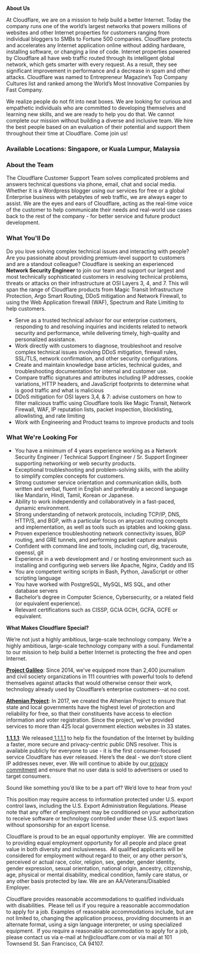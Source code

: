 <div class="content-intro">
	<div><strong>About Us</strong></div>
	<div>
		<p>At Cloudflare, we are on a mission to help build a better Internet. Today the company runs one of the world’s largest networks that powers millions of websites and other Internet properties for customers ranging from individual bloggers to SMBs to Fortune 500 companies. Cloudflare protects and accelerates any Internet application online without adding hardware, installing software, or changing a line of code. Internet properties powered by Cloudflare all have web traffic routed through its intelligent global network, which gets smarter with every request. As a result, they see significant improvement in performance and a decrease in spam and other attacks. Cloudflare was named to Entrepreneur Magazine’s Top Company Cultures list and ranked among the World’s Most Innovative Companies by Fast Company.&nbsp;</p>
		<p><span style="font-weight: 400;">We realize people do not fit into neat boxes. We are looking for curious and empathetic individuals who are committed to developing themselves and learning new skills, and we are ready to help you do that. We cannot complete our mission without building a diverse and inclusive team. We hire the best people based on an evaluation of their potential and support them throughout their time at Cloudflare. Come join us!&nbsp;</span></p>
	</div>
</div>
<h3><strong>Available Locations: Singapore, or Kuala Lumpur, Malaysia</strong></h3>
<h3><strong>About the Team</strong></h3>
<p>The Cloudflare Customer Support Team solves complicated problems and answers technical questions via phone, email, chat and social media. Whether it is a Wordpress blogger using our services for free or a global Enterprise business with petabytes of web traffic, we are always eager to assist. We are the eyes and ears of Cloudflare, acting as the real-time voice of the customer to help communicate their needs and real-world use cases back to the rest of the company - for better service and future product development.</p>
<h3><strong>What You'll Do</strong></h3>
<p>Do you love solving complex technical issues and interacting with people? Are you passionate about providing premium-level support to customers and are a standout colleague? Cloudflare is seeking an experienced <strong>Network Security Engineer</strong> to join our team and support our largest and most technically sophisticated customers in resolving technical problems, threats or attacks on their infrastructure at OSI Layers 3, 4, and 7. This will span the range of Cloudflare products from Magic Transit Infrastructure Protection, Argo Smart Routing, DDoS mitigation and Network Firewall, to using the Web Application firewall (WAF), Spectrum and Rate Limiting to help customers.</p>
<ul>
	<li>Serve as a trusted technical advisor for our enterprise customers, responding to and resolving inquiries and incidents related to network security and performance, while delivering timely, high-quality and personalized assistance.</li>
	<li>Work directly with customers to diagnose, troubleshoot and resolve complex technical issues involving DDoS mitigation, firewall rules, SSL/TLS, network confirmation, and other security configurations.</li>
	<li>Create and maintain knowledge base articles, technical guides, and troubleshooting documentation for internal and customer use.</li>
	<li>Compare traffic signatures and attributes including IP addresses, cookie variations, HTTP headers, and JavaScript footprints to determine what is good traffic and what is malicious</li>
	<li>DDoS mitigation for OSI layers 3,4, &amp; 7: advise customers on how to filter malicious traffic using Cloudflare tools like Magic Transit, Network Firewall, WAF, IP reputation lists, packet inspection, blocklisting, allowlisting, and rate limiting</li>
	<li>Work with Engineering and Product teams to improve products and tools</li>
</ul>
<h3><strong>What We're Looking For</strong></h3>
<ul>
	<li>You have a minimum of 4 years experience working as a Network Security Engineer / Technical Support Engineer / Sr. Support Engineer supporting networking or web security products.</li>
	<li>Exceptional troubleshooting and problem-solving skills, with the ability to simplify complex concepts for customers.</li>
	<li>Strong customer service orientation and communication skills, both written and verbal, fluent in English and preferably a second language like Mandarin, Hindi, Tamil, Korean or Japanese.</li>
	<li>Ability to work independently and collaboratively in a fast-paced, dynamic environment.</li>
	<li>Strong understanding of network protocols, including TCP/IP, DNS, HTTP/S, and BGP, with a particular focus on anycast routing concepts and implementation, as well as tools such as iptables and looking glass.</li>
	<li>Proven experience troubleshooting network connectivity issues, BGP routing, and GRE tunnels, and performing packet capture analysis</li>
	<li>Confident with command line and tools, including curl, dig, traceroute, openssl, git</li>
	<li>Experience in a web development and / or hosting environment such as installing and configuring web servers like Apache, Nginx, Caddy and IIS</li>
	<li>You are competent writing scripts in Bash, Python, JavaScript or other scripting language</li>
	<li>You have worked with PostgreSQL, MySQL, MS SQL, and other database servers</li>
	<li>Bachelor’s degree in Computer Science, Cybersecurity, or a related field (or equivalent experience).</li>
	<li>Relevant certifications such as CISSP, GCIA GCIH, GCFA, GCFE or equivalent.</li>
</ul>
<div class="content-conclusion">
	<p><strong>What Makes Cloudflare Special?</strong></p>
	<p><span style="font-weight: 400;">We’re not just a highly ambitious, large-scale technology company. We’re a highly ambitious, large-scale technology company with a soul. Fundamental to our mission to help build a better Internet is protecting the free and open Internet.</span></p>
	<p><a href="https://blog.cloudflare.com/protecting-free-expression-online/"><strong>Project Galileo</strong></a><span style="font-weight: 400;">: Since 2014, we've equipped more than 2,400 journalism and civil society organizations in 111 countries with powerful tools to defend themselves against attacks that would otherwise censor their work, technology already used by Cloudflare’s enterprise customers--at no cost.</span></p>
	<p><strong><a href="https://www.cloudflare.com/athenian/">Athenian Project</a></strong><span style="font-weight: 400;">: In 2017, we created the Athenian Project to ensure that state and local governments have the highest level of protection and reliability for free, so that their constituents have access to election information and voter registration. Since the project, we've provided services to more than 425 local government election websites in 33 states.</span></p>
	<p><a href="https://1.1.1.1/"><strong>1.1.1.1</strong></a><span style="font-weight: 400;">: We released</span><a href="https://1.1.1.1/"> <span style="font-weight: 400;">1.1.1.1</span></a><span style="font-weight: 400;"> to help fix the foundation of the Internet by building a faster, more secure and privacy-centric public DNS resolver. This is available publicly for everyone to use - it is the first consumer-focused service Cloudflare has ever released. Here’s the deal - we don’t store client IP addresses never, ever. We will continue to abide by our</span><a href="https://developers.cloudflare.com/1.1.1.1/privacy/public-dns-resolver"> privacy commitment</a><span style="font-weight: 400;"> and ensure that no user data is sold to advertisers or used to target consumers.</span></p>
	<p><span style="font-weight: 400;">Sound like something you’d like to be a part of? We’d love to hear from you!</span></p>
	<p><span style="font-weight: 400;">This position may require access to information protected under U.S. export control laws, including the U.S. Export Administration Regulations. Please note that any offer of employment may be conditioned on your authorization to receive software or technology controlled under these U.S. export laws without sponsorship for an export license.</span></p>
	<p><span style="font-weight: 400;">Cloudflare is proud to be an equal opportunity employer. &nbsp;We are committed to providing equal employment opportunity for all people and place great value in both diversity and inclusiveness. &nbsp;All qualified applicants will be considered for employment without regard to their, or any other person's, perceived or actual</span> <span style="font-weight: 400;">race, color, religion, sex, gender, gender identity, gender expression, sexual orientation, national origin, ancestry, citizenship, age, physical or mental disability, medical condition, family care status, or any other basis protected by law. </span><span style="font-weight: 400;">We are an AA/Veterans/Disabled Employer.</span></p>
	<p><span style="font-weight: 400;">Cloudflare provides reasonable accommodations to qualified individuals with disabilities. &nbsp;Please tell us if you require a reasonable accommodation to apply for a job. Examples of reasonable accommodations include, but are not limited to, changing the application process, providing documents in an alternate format, using a sign language interpreter, or using specialized equipment. &nbsp;If you require a reasonable accommodation to apply for a job, please contact us via e-mail at </span><span style="font-weight: 400;">hr@cloudflare.com</span><span style="font-weight: 400;"> or via mail at 101 Townsend St. San Francisco, CA 94107.</span></p>
</div>